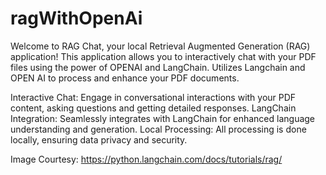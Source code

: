 # ragWithOpenAi
Welcome to RAG Chat, your local Retrieval Augmented Generation (RAG) application! This application allows you to interactively chat with your PDF files using the power of OPENAI and LangChain.
Utilizes Langchain and OPEN AI to process and enhance your PDF documents.

Interactive Chat: Engage in conversational interactions with your PDF content, asking questions and getting detailed responses.
LangChain Integration: Seamlessly integrates with LangChain for enhanced language understanding and generation.
Local Processing: All processing is done locally, ensuring data privacy and security.

Image Courtesy: https://python.langchain.com/docs/tutorials/rag/
